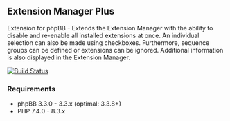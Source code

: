 ## Extension Manager Plus
Extension for phpBB - Extends the Extension Manager with the ability to disable and re-enable all installed extensions at once. An individual selection can also be made using checkboxes. Furthermore, sequence groups can be defined or extensions can be ignored. Additional information is also displayed in the Extension Manager.

[![Build Status](https://github.com/LukeWCS/ext-mgr-plus/workflows/Tests/badge.svg)](https://github.com/LukeWCS/ext-mgr-plus/actions)

### Requirements
* phpBB 3.3.0 - 3.3.x (optimal: 3.3.8+)
* PHP 7.4.0 - 8.3.x
